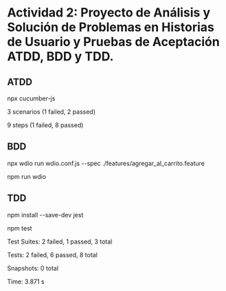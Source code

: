 # Actividad 2: Proyecto de Análisis y Solución de Problemas en Historias de Usuario y Pruebas de Aceptación ATDD, BDD y TDD.

## ATDD

npx cucumber-js

3 scenarios (1 failed, 2 passed)

9 steps (1 failed, 8 passed)

## BDD

npx wdio run wdio.conf.js --spec ./features/agregar_al_carrito.feature

npm run wdio


## TDD

npm install --save-dev jest

npm test

Test Suites: 2 failed, 1 passed, 3 total

Tests:       2 failed, 6 passed, 8 total

Snapshots:   0 total

Time:        3.871 s
